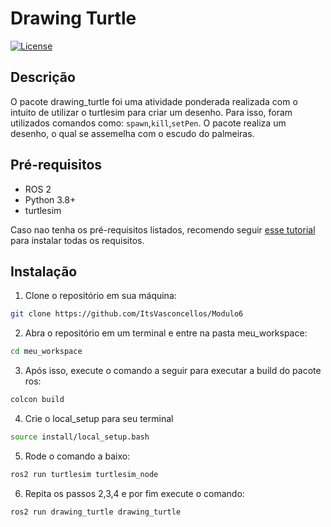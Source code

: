 # Drawing Turtle

[![License](https://img.shields.io/badge/license-MIT-blue.svg)](https://opensource.org/licenses/MIT)

## Descrição

O pacote drawing_turtle foi uma atividade ponderada realizada com o intuito de utilizar o turtlesim para criar um desenho. Para isso, foram utilizados comandos como: `spawn`,`kill`,`setPen`. O pacote realiza um desenho, o qual se assemelha com o escudo do palmeiras.

## Pré-requisitos

- ROS 2
- Python 3.8+
- turtlesim

Caso nao tenha os pré-requisitos listados, recomendo seguir [esse tutorial](https://rmnicola.github.io/m6-ec-encontros/E01/ros) para instalar todas os requisitos.

## Instalação

1. Clone o repositório em sua máquina:

```bash
git clone https://github.com/ItsVasconcellos/Modulo6
```

2. Abra o repositório em um terminal e entre na pasta meu_workspace:
```bash
cd meu_workspace
```

3. Após isso, execute o comando a seguir para executar a build do pacote ros:
```bash 
colcon build
```

4. Crie o local_setup para seu terminal
```bash
source install/local_setup.bash
```

5. Rode o comando a baixo:
```bash 
ros2 run turtlesim turtlesim_node 
```

6. Repita os passos 2,3,4 e por fim execute o comando: 
```bash 
ros2 run drawing_turtle drawing_turtle
```